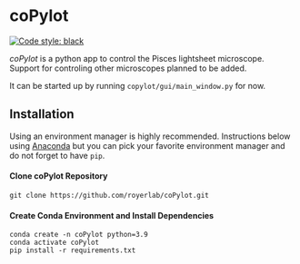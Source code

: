 # coPylot

[![Code style: black](https://img.shields.io/badge/code%20style-black-000000.svg)](https://github.com/python/black)

_coPylot_ is a python app to control the Pisces lightsheet microscope.
Support for controling other microscopes planned to be added.

It can be started up by running `copylot/gui/main_window.py` for now.


## Installation

Using an environment manager is highly recommended. 
Instructions below using [Anaconda](https://www.anaconda.com/distribution/)
but you can pick your favorite environment manager and do not forget to
have `pip`.


#### Clone coPylot Repository

```
git clone https://github.com/royerlab/coPylot.git
```

#### Create Conda Environment and Install Dependencies

```
conda create -n coPylot python=3.9
conda activate coPylot
pip install -r requirements.txt
```
